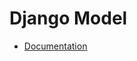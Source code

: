 # Django Model



* [Documentation](https://developer.mozilla.org/en-US/docs/Learn/Server-side/Django/Models)

